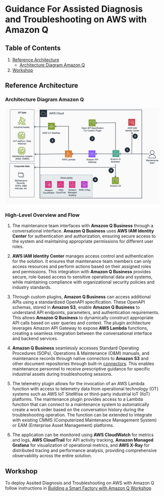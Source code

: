 # Guidance For Assisted Diagnosis and Troubleshooting on AWS with Amazon Q


## Table of Contents

1. [Reference Architecture](#reference-architecture)
   - [Architecture Diagram Amazon Q](#architecture-diagram-amazon-q)
2. [Workshop](#workshop)
   


## Reference Architecture

### Architecture Diagram Amazon Q

![Assisted Diagnosis and Troubleshooting on AWS Architecture](assets/amazonq-architecture.png)


### High-Level Overview and Flow

1. The maintenance team interfaces with **Amazon Q Business** through a conversational interface. **Amazon Q Business** uses **AWS IAM Identity Center** for authentication and authorization, ensuring secure access to the system and maintaining appropriate permissions for different user roles.


2. **AWS IAM Identity Center** manages access control and authentication for the solution. It ensures that maintenance team members can only access resources and perform actions based on their assigned roles and permissions. This integration with **Amazon Q Business** provides secure, role-based access to sensitive operational data and systems, while maintaining compliance with organizational security policies and industry standards. 


3. Through custom plugins, **Amazon Q Business** can access additional APIs using a standardized OpenAPI specification. These OpenAPI schemas, stored in **Amazon S3**, enable **Amazon Q Business** to understand API endpoints, parameters, and authentication requirements. This allows **Amazon Q Business** to dynamically construct appropriate API calls based on user queries and context. The plugin architecture leverages Amazon API Gateway to expose **AWS Lambda** functions, creating a seamless integration between the conversational interface and backend services.


4. **Amazon Q Business** seamlessly accesses Standard Operating Procedures (SOPs), Operations & Maintenance (O&M) manuals, and maintenance records through native connectors to **Amazon S3** and other document repositories through built-in [connectors](https://docs.aws.amazon.com/amazonq/latest/qbusiness-ug/connectors-list.html). This enables maintenance personnel to receive prescriptive guidance for specific industrial assets during troubleshooting sessions.


5. The telemetry plugin allows for the invocation of an AWS Lambda function with access to telemetry data from operational technology (OT) systems such as AWS IoT SiteWise or third-party industrial IoT (IIoT) platforms.
The maintenance plugin provides access to a Lambda function that can connect to a maintenance system to automatically create a work order based on the conversation history during the troubleshooting operation. The function can be extended to integrate with existing CMMS (Computerized Maintenance Management System) or EAM (Enterprise Asset Management) platforms.


6. The application can be monitored using **AWS CloudWatch** for metrics and logs, **AWS CloudTrail** for API activity tracking, **Amazon Managed Grafana** for visualization of operational metrics, and **AWS X-Ray** for distributed tracing and performance analysis, providing comprehensive observability across the entire solution.




## Workshop
To deploy Assited Diagnosis and Troubleshooting on AWS with Amazon Q follow instructions in [Building a Smart Factory with Amazon Q Workshop](https://catalog.workshops.aws/smart-factory-amazon-q/en-US)
